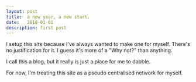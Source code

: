 ```yaml
---
layout: post
title:  a new year, a new start.
date:   2018-01-01
description: first post
---
```

I setup this site because I've always wanted to make one for myself. There's no justification for it. I guess it's more of a "Why not?" than anything. 
 
I call this a blog, but it really is just a place for me to dabble.

For now, I'm treating this site as a pseudo centralised network for myself.
